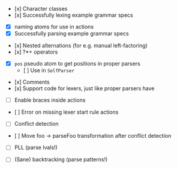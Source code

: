 - [x] Character classes
- [x] Successfully lexing example grammar specs
- [x] naming atoms for use in actions
- [x] Successfully parsing example grammar specs
- [x] Nested alternations (for e.g. manual left-factoring)
- [x] ?*+ operators
- [x] `pos` pseudo atom to get positions in proper parsers
    * [ ] Use in `SelfParser`
- [x] Comments
- [x] Support code for lexers, just like proper parsers have
- [ ] Enable braces inside actions
- [ ] Error on missing lexer start rule actions
- [ ] Conflict detection
- [ ] Move foo -> parseFoo transformation after conflict detection
- [ ] PLL (parse lvals!)
- [ ] (Sane) backtracking (parse patterns!)

